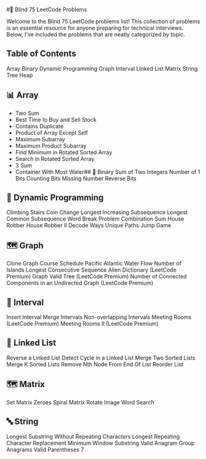 #🧠 Blind 75 LeetCode Problems

Welcome to the Blind 75 LeetCode problems list! This collection of 
problems is an essential resource for anyone preparing for technical
interviews. Below, I've included the problems that are neatly categorized by topic.

## Table of Contents
Array
Binary
Dynamic Programming
Graph
Interval
Linked List
Matrix
String
Tree
Heap

## 📊 Array
- Two Sum
- Best Time to Buy and Sell Stock
- Contains Duplicate
- Product of Array Except Self
- Maximum Subarray
- Maximum Product Subarray
- Find Minimum in Rotated Sorted Array
- Search in Rotated Sorted Array
- 3 Sum
- Container With Most Water## 🔢 Binary
Sum of Two Integers
Number of 1 Bits
Counting Bits
Missing Number
Reverse Bits
## 🧩 Dynamic Programming
Climbing Stairs
Coin Change
Longest Increasing Subsequence
Longest Common Subsequence
Word Break Problem
Combination Sum
House Robber
House Robber II
Decode Ways
Unique Paths
Jump Game
## 🗺️ Graph
Clone Graph
Course Schedule
Pacific Atlantic Water Flow
Number of Islands
Longest Consecutive Sequence
Alien Dictionary (LeetCode Premium)
Graph Valid Tree (LeetCode Premium)
Number of Connected Components in an Undirected Graph (LeetCode Premium)
## 📅 Interval
Insert Interval
Merge Intervals
Non-overlapping Intervals
Meeting Rooms (LeetCode Premium)
Meeting Rooms II (LeetCode Premium)
## 🔗 Linked List
Reverse a Linked List
Detect Cycle in a Linked List
Merge Two Sorted Lists
Merge K Sorted Lists
Remove Nth Node From End Of List
Reorder List
## 🗺️ Matrix
Set Matrix Zeroes
Spiral Matrix
Rotate Image
Word Search
## 🔤 String
Longest Substring Without Repeating Characters
Longest Repeating Character Replacement
Minimum Window Substring
Valid Anagram
Group Anagrams
Valid Parentheses 7
